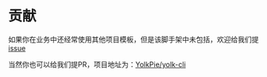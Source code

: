 # 贡献
如果你在业务中还经常使用其他项目模板，但是该脚手架中未包括，欢迎给我们提 [issue](https://github.com/YolkPie/yolk-cli/issues)

当然你也可以给我们提PR，项目地址为：[YolkPie/yolk-cli](https://github.com/YolkPie/yolk-cli)